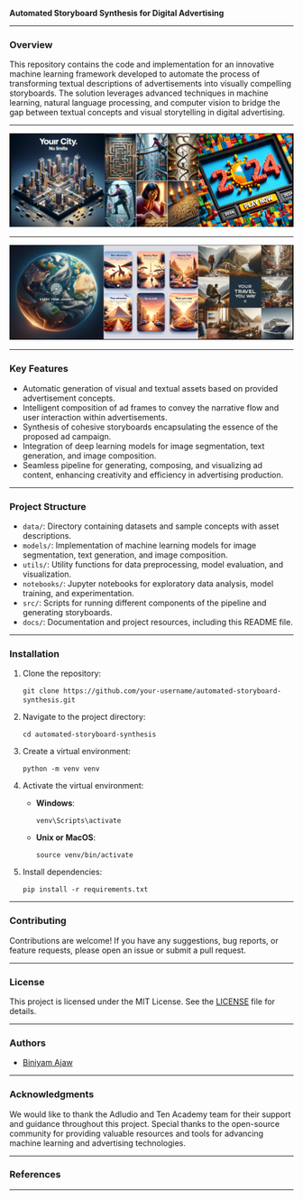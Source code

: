 **Automated Storyboard Synthesis for Digital Advertising**

---

### Overview

This repository contains the code and implementation for an innovative machine learning framework developed to automate the process of transforming textual descriptions of advertisements into visually compelling storyboards. The solution leverages advanced techniques in machine learning, natural language processing, and computer vision to bridge the gap between textual concepts and visual storytelling in digital advertising.

---

![Screenshot](screenshots/lego.png?raw=true "Lego City Ad")

---

![Screenshot](screenshots/travel.png?raw=true "Travel Ad")


---

### Key Features

- Automatic generation of visual and textual assets based on provided advertisement concepts.
- Intelligent composition of ad frames to convey the narrative flow and user interaction within advertisements.
- Synthesis of cohesive storyboards encapsulating the essence of the proposed ad campaign.
- Integration of deep learning models for image segmentation, text generation, and image composition.
- Seamless pipeline for generating, composing, and visualizing ad content, enhancing creativity and efficiency in advertising production.

---

### Project Structure

- `data/`: Directory containing datasets and sample concepts with asset descriptions.
- `models/`: Implementation of machine learning models for image segmentation, text generation, and image composition.
- `utils/`: Utility functions for data preprocessing, model evaluation, and visualization.
- `notebooks/`: Jupyter notebooks for exploratory data analysis, model training, and experimentation.
- `src/`: Scripts for running different components of the pipeline and generating storyboards.
- `docs/`: Documentation and project resources, including this README file.

---

### Installation

1. Clone the repository:

   ```
   git clone https://github.com/your-username/automated-storyboard-synthesis.git
   ```

2. Navigate to the project directory:

   ```
   cd automated-storyboard-synthesis
   ```

3. Create a virtual environment:

   ```
   python -m venv venv
   ```

4. Activate the virtual environment:

   - **Windows**:

     ```
     venv\Scripts\activate
     ```

   - **Unix or MacOS**:

     ```
     source venv/bin/activate
     ```

5. Install dependencies:

   ```
   pip install -r requirements.txt
   ```

---

### Contributing

Contributions are welcome! If you have any suggestions, bug reports, or feature requests, please open an issue or submit a pull request.

---

### License

This project is licensed under the MIT License. See the [LICENSE](LICENSE) file for details.

---

### Authors

- [Biniyam Ajaw](https://github.com/biniyam69)

---

### Acknowledgments

We would like to thank the Adludio and Ten Academy team for their support and guidance throughout this project. Special thanks to the open-source community for providing valuable resources and tools for advancing machine learning and advertising technologies.

---

### References

--- 
